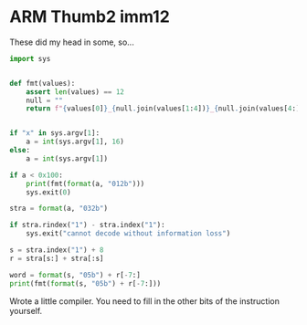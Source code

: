 # ARM Thumb2 imm12

These did my head in some, so...

```python
import sys


def fmt(values):
    assert len(values) == 12
    null = ""
    return f"{values[0]}_{null.join(values[1:4])}_{null.join(values[4:])}"


if "x" in sys.argv[1]:
    a = int(sys.argv[1], 16)
else:
    a = int(sys.argv[1])

if a < 0x100:
    print(fmt(format(a, "012b")))
    sys.exit(0)

stra = format(a, "032b")

if stra.rindex("1") - stra.index("1"):
    sys.exit("cannot decode without information loss")

s = stra.index("1") + 8
r = stra[s:] + stra[:s]

word = format(s, "05b") + r[-7:]
print(fmt(format(s, "05b") + r[-7:]))
```

Wrote a little compiler. You need to fill in the other bits of the instruction yourself.
